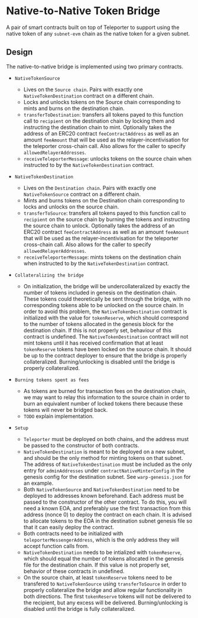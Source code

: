 # Native-to-Native Token Bridge

A pair of smart contracts built on top of Teleporter to support using the native token of any `subnet-evm` chain as the native token for a given subnet.

## Design
The native-to-native bridge is implemented using two primary contracts.
- `NativeTokenSource`
    - Lives on the `Source chain`. Pairs with exactly one `NativeTokenDestination` contract on a different chain.
    - Locks and unlocks tokens on the Source chain corresponding to mints and burns on the destination chain.
    - `transferToDestination`: transfers all tokens payed to this function call to `recipient` on the destination chain by locking them and instructing the destination chain to mint. Optionally takes the address of an ERC20 contract `feeContractAddress` as well as an amount `feeAmount` that will be used as the relayer-incentivisation for the teleporter cross-chain call. Also allows for the caller to specify `allowedRelayerAddresses`.
    - `receiveTeleporterMessage`: unlocks tokens on the source chain when instructed to by the `NativeTokenDestination` contract.
- `NativeTokenDestination`
    - Lives on the `Destination chain`. Pairs with exactly one `NativeTokenSource` contract on a different chain.
    - Mints and burns tokens on the Destination chain corresponding to locks and unlocks on the source chain.
    - `transferToSource`: transfers all tokens payed to this function call to `recipient` on the source chain by burning the tokens and instructing the source chain to unlock. Optionally takes the address of an ERC20 contract `feeContractAddress` as well as an amount `feeAmount` that will be used as the relayer-incentivisation for the teleporter cross-chain call. Also allows for the caller to specify `allowedRelayerAddresses`.
    - `receiveTeleporterMessage`: mints tokens on the destination chain when instructed to by the `NativeTokenDestination` contract.

- `Collateralizing the bridge`
    - On initialization, the bridge will be undercollateralized by exactly the number of tokens included in genesis on the destination chain. These tokens could theoretically be sent through the bridge, with no corresponding tokens able to be unlocked on the source chain. In order to avoid this problem, the `NativeTokenDestination` contract is initialized with the value for `tokenReserve`, which should correspond to the number of tokens allocated in the genesis block for the destination chain. If this is not properly set, behaviour of this contract is undefined. The `NativeTokenDestination` contract will not mint tokens until it has received confirmation that at least `tokenReserve` tokens have been locked on the source chain. It should be up to the contract deployer to ensure that the bridge is properly collateralized. Burning/unlocking is disabled until the bridge is properly collateralized.

- `Burning tokens spent as fees`
    - As tokens are burned for transaction fees on the destination chain, we may want to relay this information to the source chain in order to burn an equivalent number of locked tokens there because these tokens will never be bridged back.
    - `TODO` explain implementation.

- `Setup`
    - `Teleporter` must be deployed on both chains, and the address must be passed to the constructor of both contracts.
    - `NativeTokenDestination` is meant to be deployed on a new subnet, and should be the only method for minting tokens on that subnet. The address of `NativeTokenDestination` must be included as the only entry for `adminAddresses` under `contractNativeMinterConfig` in the genesis config for the destination subnet. See `warp-genesis.json` for an example.
    - Both `NativeTokenSource` and `NativeTokenDestination` need to be deployed to addresses known beforehand. Each address must be passed to the constructor of the other contract. To do this, you will need a known EOA, and preferably use the first transaction from this address (nonce 0) to deploy the contract on each chain. It is advised to allocate tokens to the EOA in the destination subnet genesis file so that it can easily deploy the contract.
    - Both contracts need to be initialized with `teleporterMessengerAddress`, which is the only address they will accept function calls from.
    - `NativeTokenDestination` needs to be intialized with `tokenReserve`, which should equal the number of tokens allocated in the genesis file for the destination chain. If this value is not properly set, behavior of these contracts in undefined.
    - On the source chain, at least `tokenReserve` tokens need to be transfered to `NativeTokenSource` using `transferToSource` in order to properly collateralize the bridge and allow regular functionality in both directions. The first `tokenReserve` tokens will not be delivered to the recipient, but any excess will be delivered. Burning/unlocking is disabled until the bridge is fully collateralized.